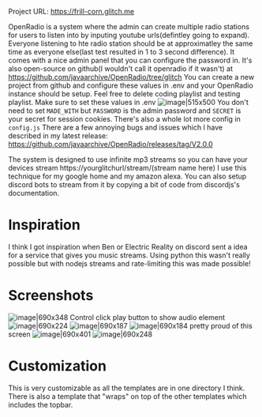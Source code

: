 Project URL: https://frill-corn.glitch.me

OpenRadio is a system where the admin can create multiple radio stations for users to listen into by inputing youtube urls(defintley going to expand). Everyone listening to hte radio station should be at approximatley the same time as everyone else(last test resulted in 1 to 3 second difference). It comes with a nice admin panel that you can configure the password in. It's also open-source on github(I wouldn't call it openradio if it wasn't) at https://github.com/javaarchive/OpenRadio/tree/glitch
You can create a new project from github and configure these values in .env and your OpenRadio instance should be setup. Feel free to delete coding playlist and testing playlist. Make sure to set these values in .env
![image|515x500](upload://5xXblWOJMI3B3Z56OzeIlgOuKW2.png)
You don't need to set `MADE_WITH` but `PASSWORD` is the admin password and `SECRET` is your secret for session cookies. There's also a whole lot more config in `config.js`
There are a few annoying bugs and issues which I have described in my latest release: https://github.com/javaarchive/OpenRadio/releases/tag/V2.0.0

The system is designed to use infinite mp3 streams so you can have your devices stream https://yourglitchurl/stream/(stream name here)
I use this technique for my google home and my amazon alexa. You can also setup discord bots to stream from it by copying a bit of code from discordjs's documentation.

# Inspiration

I think I got inspiration when Ben or Electric Reality on discord sent a idea for a service that gives you music streams. Using python this wasn't really possible but with nodejs streams and rate-limiting this was made possible!

# Screenshots

![image|690x348](upload://sbgT6fDQYyrtiF48Pzbee7BGljE.png)
Control click play button to show audio element
![image|690x224](upload://fpxSIOrR6jevQRTsSgulBPyxf59.png)
![image|690x187](upload://gHTqLip8ht6pg92zrm1El5yvtgm.png)
![image|690x184](upload://sVFESkrpwMiYsiaFh2TZeWavZfN.png)
pretty proud of this screen
![image|690x401](upload://b5qgTymjw0M3MNLKxFm61232FXy.png)
![image|690x248](upload://9wln6wcOcOoR9MpjvGBFsluCSf3.png)

# Customization

This is very customizable as all the templates are in one directory I think. There is also a template that "wraps" on top of the other templates which includes the topbar.
